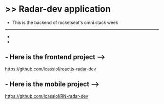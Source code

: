 # >> Radar-dev application

* This is the backend of rocketseat's omni stack week 

-------------------------------------------------------
-
-


## - Here is the frontend project -->

https://github.com/lcassiol/reactjs-radar-dev

## - Here is the mobile project -->

https://github.com/lcassiol/RN-radar-dev

